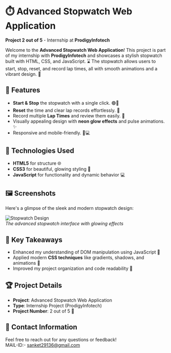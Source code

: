 # ⏱️ Advanced Stopwatch Web Application  
**Project 2 out of 5** - Internship at **ProdigyInfotech**

Welcome to the **Advanced Stopwatch Web Application**! This project is part of my internship with **ProdigyInfotech** and showcases a stylish stopwatch built with HTML, CSS, and JavaScript. ⌛ The stopwatch allows users to start, stop, reset, and record lap times, all with smooth animations and a vibrant design. 🎨

## 🚀 Features

- **Start & Stop** the stopwatch with a single click. 🟢🔴
- **Reset** the time and clear lap records effortlessly. 🔄
- Record multiple **Lap Times** and review them easily. 🏁
- Visually appealing design with **neon glow effects** and pulse animations. ✨
- Responsive and mobile-friendly. 📱💻

## 🔧 Technologies Used

- **HTML5** for structure 🌐
- **CSS3** for beautiful, glowing styling 💅
- **JavaScript** for functionality and dynamic behavior 💻

## 🖼️ Screenshots

Here's a glimpse of the sleek and modern stopwatch design:

![Stopwatch Design](screenshot.jpg)  
*The advanced stopwatch interface with glowing effects*

## 🤩 Key Takeaways

- Enhanced my understanding of DOM manipulation using JavaScript 🧠
- Applied modern **CSS techniques** like gradients, shadows, and animations 🎨
- Improved my project organization and code readability 📂

## 🏆 Project Details

- **Project**: Advanced Stopwatch Web Application
- **Type**: Internship Project (ProdigyInfotech)
- **Project Number**: 2 out of 5 🚀

## 📧 Contact Information

Feel free to reach out for any questions or feedback!  
MAIL-ID:- sanket29136@gmail.com
